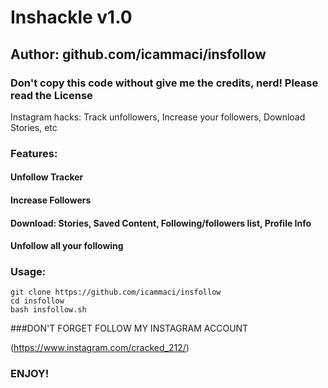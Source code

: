 # Inshackle v1.0
## Author: github.com/icammaci/insfollow
### Don't copy this code without give me the credits, nerd! Please read the License 


Instagram hacks: Track unfollowers, Increase your followers, Download Stories, etc

### Features:
#### Unfollow Tracker
#### Increase Followers
#### Download: Stories, Saved Content, Following/followers list, Profile Info
#### Unfollow all your following
### Usage:
```
git clone https://github.com/icammaci/insfollow
cd insfollow
bash insfollow.sh
```

###DON'T FORGET FOLLOW MY INSTAGRAM ACCOUNT

(https://www.instagram.com/cracked_212/)

### ENJOY!
